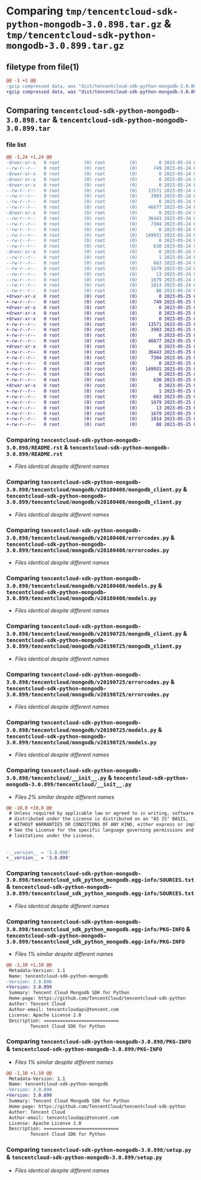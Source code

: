 # Comparing `tmp/tencentcloud-sdk-python-mongodb-3.0.898.tar.gz` & `tmp/tencentcloud-sdk-python-mongodb-3.0.899.tar.gz`

## filetype from file(1)

```diff
@@ -1 +1 @@
-gzip compressed data, was "dist/tencentcloud-sdk-python-mongodb-3.0.898.tar", last modified: Wed May 24 02:01:49 2023, max compression
+gzip compressed data, was "dist/tencentcloud-sdk-python-mongodb-3.0.899.tar", last modified: Thu May 25 00:31:38 2023, max compression
```

## Comparing `tencentcloud-sdk-python-mongodb-3.0.898.tar` & `tencentcloud-sdk-python-mongodb-3.0.899.tar`

### file list

```diff
@@ -1,24 +1,24 @@
-drwxr-xr-x   0 root         (0) root         (0)        0 2023-05-24 02:01:49.000000 tencentcloud-sdk-python-mongodb-3.0.898/
--rw-r--r--   0 root         (0) root         (0)      749 2023-05-24 02:01:49.000000 tencentcloud-sdk-python-mongodb-3.0.898/README.rst
-drwxr-xr-x   0 root         (0) root         (0)        0 2023-05-24 02:01:49.000000 tencentcloud-sdk-python-mongodb-3.0.898/tencentcloud/
-drwxr-xr-x   0 root         (0) root         (0)        0 2023-05-24 02:01:49.000000 tencentcloud-sdk-python-mongodb-3.0.898/tencentcloud/mongodb/
-drwxr-xr-x   0 root         (0) root         (0)        0 2023-05-24 02:01:49.000000 tencentcloud-sdk-python-mongodb-3.0.898/tencentcloud/mongodb/v20180408/
--rw-r--r--   0 root         (0) root         (0)    13571 2023-05-24 02:01:49.000000 tencentcloud-sdk-python-mongodb-3.0.898/tencentcloud/mongodb/v20180408/mongodb_client.py
--rw-r--r--   0 root         (0) root         (0)     3903 2023-05-24 02:01:49.000000 tencentcloud-sdk-python-mongodb-3.0.898/tencentcloud/mongodb/v20180408/errorcodes.py
--rw-r--r--   0 root         (0) root         (0)        0 2023-05-24 02:01:49.000000 tencentcloud-sdk-python-mongodb-3.0.898/tencentcloud/mongodb/v20180408/__init__.py
--rw-r--r--   0 root         (0) root         (0)    46677 2023-05-24 02:01:49.000000 tencentcloud-sdk-python-mongodb-3.0.898/tencentcloud/mongodb/v20180408/models.py
-drwxr-xr-x   0 root         (0) root         (0)        0 2023-05-24 02:01:49.000000 tencentcloud-sdk-python-mongodb-3.0.898/tencentcloud/mongodb/v20190725/
--rw-r--r--   0 root         (0) root         (0)    36443 2023-05-24 02:01:49.000000 tencentcloud-sdk-python-mongodb-3.0.898/tencentcloud/mongodb/v20190725/mongodb_client.py
--rw-r--r--   0 root         (0) root         (0)     7304 2023-05-24 02:01:49.000000 tencentcloud-sdk-python-mongodb-3.0.898/tencentcloud/mongodb/v20190725/errorcodes.py
--rw-r--r--   0 root         (0) root         (0)        0 2023-05-24 02:01:49.000000 tencentcloud-sdk-python-mongodb-3.0.898/tencentcloud/mongodb/v20190725/__init__.py
--rw-r--r--   0 root         (0) root         (0)   149931 2023-05-24 02:01:49.000000 tencentcloud-sdk-python-mongodb-3.0.898/tencentcloud/mongodb/v20190725/models.py
--rw-r--r--   0 root         (0) root         (0)        0 2023-05-24 02:01:49.000000 tencentcloud-sdk-python-mongodb-3.0.898/tencentcloud/mongodb/__init__.py
--rw-r--r--   0 root         (0) root         (0)      630 2023-05-24 02:01:49.000000 tencentcloud-sdk-python-mongodb-3.0.898/tencentcloud/__init__.py
-drwxr-xr-x   0 root         (0) root         (0)        0 2023-05-24 02:01:49.000000 tencentcloud-sdk-python-mongodb-3.0.898/tencentcloud_sdk_python_mongodb.egg-info/
--rw-r--r--   0 root         (0) root         (0)        1 2023-05-24 02:01:49.000000 tencentcloud-sdk-python-mongodb-3.0.898/tencentcloud_sdk_python_mongodb.egg-info/dependency_links.txt
--rw-r--r--   0 root         (0) root         (0)      663 2023-05-24 02:01:49.000000 tencentcloud-sdk-python-mongodb-3.0.898/tencentcloud_sdk_python_mongodb.egg-info/SOURCES.txt
--rw-r--r--   0 root         (0) root         (0)     1679 2023-05-24 02:01:49.000000 tencentcloud-sdk-python-mongodb-3.0.898/tencentcloud_sdk_python_mongodb.egg-info/PKG-INFO
--rw-r--r--   0 root         (0) root         (0)       13 2023-05-24 02:01:49.000000 tencentcloud-sdk-python-mongodb-3.0.898/tencentcloud_sdk_python_mongodb.egg-info/top_level.txt
--rw-r--r--   0 root         (0) root         (0)     1679 2023-05-24 02:01:49.000000 tencentcloud-sdk-python-mongodb-3.0.898/PKG-INFO
--rw-r--r--   0 root         (0) root         (0)     1014 2023-05-24 02:01:49.000000 tencentcloud-sdk-python-mongodb-3.0.898/setup.py
--rw-r--r--   0 root         (0) root         (0)       88 2023-05-24 02:01:49.000000 tencentcloud-sdk-python-mongodb-3.0.898/setup.cfg
+drwxr-xr-x   0 root         (0) root         (0)        0 2023-05-25 00:31:38.000000 tencentcloud-sdk-python-mongodb-3.0.899/
+-rw-r--r--   0 root         (0) root         (0)      749 2023-05-25 00:31:37.000000 tencentcloud-sdk-python-mongodb-3.0.899/README.rst
+drwxr-xr-x   0 root         (0) root         (0)        0 2023-05-25 00:31:38.000000 tencentcloud-sdk-python-mongodb-3.0.899/tencentcloud/
+drwxr-xr-x   0 root         (0) root         (0)        0 2023-05-25 00:31:38.000000 tencentcloud-sdk-python-mongodb-3.0.899/tencentcloud/mongodb/
+drwxr-xr-x   0 root         (0) root         (0)        0 2023-05-25 00:31:38.000000 tencentcloud-sdk-python-mongodb-3.0.899/tencentcloud/mongodb/v20180408/
+-rw-r--r--   0 root         (0) root         (0)    13571 2023-05-25 00:31:37.000000 tencentcloud-sdk-python-mongodb-3.0.899/tencentcloud/mongodb/v20180408/mongodb_client.py
+-rw-r--r--   0 root         (0) root         (0)     3903 2023-05-25 00:31:37.000000 tencentcloud-sdk-python-mongodb-3.0.899/tencentcloud/mongodb/v20180408/errorcodes.py
+-rw-r--r--   0 root         (0) root         (0)        0 2023-05-25 00:31:37.000000 tencentcloud-sdk-python-mongodb-3.0.899/tencentcloud/mongodb/v20180408/__init__.py
+-rw-r--r--   0 root         (0) root         (0)    46677 2023-05-25 00:31:37.000000 tencentcloud-sdk-python-mongodb-3.0.899/tencentcloud/mongodb/v20180408/models.py
+drwxr-xr-x   0 root         (0) root         (0)        0 2023-05-25 00:31:38.000000 tencentcloud-sdk-python-mongodb-3.0.899/tencentcloud/mongodb/v20190725/
+-rw-r--r--   0 root         (0) root         (0)    36443 2023-05-25 00:31:37.000000 tencentcloud-sdk-python-mongodb-3.0.899/tencentcloud/mongodb/v20190725/mongodb_client.py
+-rw-r--r--   0 root         (0) root         (0)     7304 2023-05-25 00:31:37.000000 tencentcloud-sdk-python-mongodb-3.0.899/tencentcloud/mongodb/v20190725/errorcodes.py
+-rw-r--r--   0 root         (0) root         (0)        0 2023-05-25 00:31:37.000000 tencentcloud-sdk-python-mongodb-3.0.899/tencentcloud/mongodb/v20190725/__init__.py
+-rw-r--r--   0 root         (0) root         (0)   149931 2023-05-25 00:31:37.000000 tencentcloud-sdk-python-mongodb-3.0.899/tencentcloud/mongodb/v20190725/models.py
+-rw-r--r--   0 root         (0) root         (0)        0 2023-05-25 00:31:37.000000 tencentcloud-sdk-python-mongodb-3.0.899/tencentcloud/mongodb/__init__.py
+-rw-r--r--   0 root         (0) root         (0)      630 2023-05-25 00:31:37.000000 tencentcloud-sdk-python-mongodb-3.0.899/tencentcloud/__init__.py
+drwxr-xr-x   0 root         (0) root         (0)        0 2023-05-25 00:31:38.000000 tencentcloud-sdk-python-mongodb-3.0.899/tencentcloud_sdk_python_mongodb.egg-info/
+-rw-r--r--   0 root         (0) root         (0)        1 2023-05-25 00:31:37.000000 tencentcloud-sdk-python-mongodb-3.0.899/tencentcloud_sdk_python_mongodb.egg-info/dependency_links.txt
+-rw-r--r--   0 root         (0) root         (0)      663 2023-05-25 00:31:37.000000 tencentcloud-sdk-python-mongodb-3.0.899/tencentcloud_sdk_python_mongodb.egg-info/SOURCES.txt
+-rw-r--r--   0 root         (0) root         (0)     1679 2023-05-25 00:31:37.000000 tencentcloud-sdk-python-mongodb-3.0.899/tencentcloud_sdk_python_mongodb.egg-info/PKG-INFO
+-rw-r--r--   0 root         (0) root         (0)       13 2023-05-25 00:31:37.000000 tencentcloud-sdk-python-mongodb-3.0.899/tencentcloud_sdk_python_mongodb.egg-info/top_level.txt
+-rw-r--r--   0 root         (0) root         (0)     1679 2023-05-25 00:31:38.000000 tencentcloud-sdk-python-mongodb-3.0.899/PKG-INFO
+-rw-r--r--   0 root         (0) root         (0)     1014 2023-05-25 00:31:37.000000 tencentcloud-sdk-python-mongodb-3.0.899/setup.py
+-rw-r--r--   0 root         (0) root         (0)       88 2023-05-25 00:31:38.000000 tencentcloud-sdk-python-mongodb-3.0.899/setup.cfg
```

### Comparing `tencentcloud-sdk-python-mongodb-3.0.898/README.rst` & `tencentcloud-sdk-python-mongodb-3.0.899/README.rst`

 * *Files identical despite different names*

### Comparing `tencentcloud-sdk-python-mongodb-3.0.898/tencentcloud/mongodb/v20180408/mongodb_client.py` & `tencentcloud-sdk-python-mongodb-3.0.899/tencentcloud/mongodb/v20180408/mongodb_client.py`

 * *Files identical despite different names*

### Comparing `tencentcloud-sdk-python-mongodb-3.0.898/tencentcloud/mongodb/v20180408/errorcodes.py` & `tencentcloud-sdk-python-mongodb-3.0.899/tencentcloud/mongodb/v20180408/errorcodes.py`

 * *Files identical despite different names*

### Comparing `tencentcloud-sdk-python-mongodb-3.0.898/tencentcloud/mongodb/v20180408/models.py` & `tencentcloud-sdk-python-mongodb-3.0.899/tencentcloud/mongodb/v20180408/models.py`

 * *Files identical despite different names*

### Comparing `tencentcloud-sdk-python-mongodb-3.0.898/tencentcloud/mongodb/v20190725/mongodb_client.py` & `tencentcloud-sdk-python-mongodb-3.0.899/tencentcloud/mongodb/v20190725/mongodb_client.py`

 * *Files identical despite different names*

### Comparing `tencentcloud-sdk-python-mongodb-3.0.898/tencentcloud/mongodb/v20190725/errorcodes.py` & `tencentcloud-sdk-python-mongodb-3.0.899/tencentcloud/mongodb/v20190725/errorcodes.py`

 * *Files identical despite different names*

### Comparing `tencentcloud-sdk-python-mongodb-3.0.898/tencentcloud/mongodb/v20190725/models.py` & `tencentcloud-sdk-python-mongodb-3.0.899/tencentcloud/mongodb/v20190725/models.py`

 * *Files identical despite different names*

### Comparing `tencentcloud-sdk-python-mongodb-3.0.898/tencentcloud/__init__.py` & `tencentcloud-sdk-python-mongodb-3.0.899/tencentcloud/__init__.py`

 * *Files 2% similar despite different names*

```diff
@@ -10,8 +10,8 @@
 # Unless required by applicable law or agreed to in writing, software
 # distributed under the License is distributed on an "AS IS" BASIS,
 # WITHOUT WARRANTIES OR CONDITIONS OF ANY KIND, either express or implied.
 # See the License for the specific language governing permissions and
 # limitations under the License.
 
 
-__version__ = '3.0.898'
+__version__ = '3.0.899'
```

### Comparing `tencentcloud-sdk-python-mongodb-3.0.898/tencentcloud_sdk_python_mongodb.egg-info/SOURCES.txt` & `tencentcloud-sdk-python-mongodb-3.0.899/tencentcloud_sdk_python_mongodb.egg-info/SOURCES.txt`

 * *Files identical despite different names*

### Comparing `tencentcloud-sdk-python-mongodb-3.0.898/tencentcloud_sdk_python_mongodb.egg-info/PKG-INFO` & `tencentcloud-sdk-python-mongodb-3.0.899/tencentcloud_sdk_python_mongodb.egg-info/PKG-INFO`

 * *Files 1% similar despite different names*

```diff
@@ -1,10 +1,10 @@
 Metadata-Version: 1.1
 Name: tencentcloud-sdk-python-mongodb
-Version: 3.0.898
+Version: 3.0.899
 Summary: Tencent Cloud Mongodb SDK for Python
 Home-page: https://github.com/TencentCloud/tencentcloud-sdk-python
 Author: Tencent Cloud
 Author-email: tencentcloudapi@tencent.com
 License: Apache License 2.0
 Description: ============================
         Tencent Cloud SDK for Python
```

### Comparing `tencentcloud-sdk-python-mongodb-3.0.898/PKG-INFO` & `tencentcloud-sdk-python-mongodb-3.0.899/PKG-INFO`

 * *Files 1% similar despite different names*

```diff
@@ -1,10 +1,10 @@
 Metadata-Version: 1.1
 Name: tencentcloud-sdk-python-mongodb
-Version: 3.0.898
+Version: 3.0.899
 Summary: Tencent Cloud Mongodb SDK for Python
 Home-page: https://github.com/TencentCloud/tencentcloud-sdk-python
 Author: Tencent Cloud
 Author-email: tencentcloudapi@tencent.com
 License: Apache License 2.0
 Description: ============================
         Tencent Cloud SDK for Python
```

### Comparing `tencentcloud-sdk-python-mongodb-3.0.898/setup.py` & `tencentcloud-sdk-python-mongodb-3.0.899/setup.py`

 * *Files identical despite different names*

